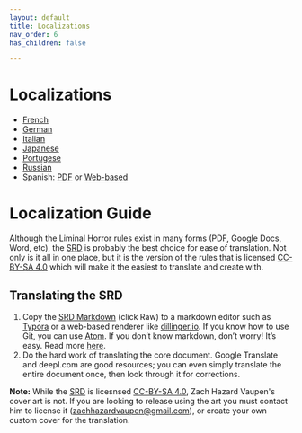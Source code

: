 ```yaml
---
layout: default
title: Localizations
nav_order: 6
has_children: false

---
```


# Localizations

- [French](https://stouttoujours.itch.io/traduction-fr-liminal-horror#new_tab)
- [German](https://hauntedhomes.itch.io/liminaler-horror-liminal-horror-legacy-edition-german-translation)
- [Italian](https://hauntedhomes.itch.io/liminaler-horror-liminal-horror-legacy-edition-german-translation)
- [Japanese](https://goblinarchives.itch.io/japaneseliminalhorror)
- [Portugese](https://www.drivethrurpg.com/en/product/455670/liminar-horror)
- [Russian](https://docs.google.com/document/d/1acZNDBU4plks9nIxJ5suquzV-q1u5xFfAfJOJRrNQug/edit)
- Spanish: [PDF](https://laesquinadelrol.itch.io/liminalhorror) or [Web-based](https://liminalhorror.laesquinadelrol.com/)

# Localization Guide
Although the Liminal Horror rules exist in many forms (PDF, Google Docs, Word, etc), the [SRD](https://liminalhorrorrpg.com/SRD/) is probably the best choice for ease of translation. Not only is it all in one place, but it is the version of the rules that is licensed [CC-BY-SA 4.0](https://creativecommons.org/licenses/by-sa/4.0/) which will make it the easiest to translate and create with.

## Translating the SRD
1. Copy the [SRD Markdown](https://github.com/GoblinArchives/LiminalHorror/blob/gh-pages/SRD.md) (click Raw) to a markdown editor such as [Typora](https://typora.com/) or a web-based renderer like [dillinger.io](https://dillinger.io/). If you know how to use Git, you can use [Atom](https://cairnrpg.com/localizations/localization-guide/atom.io). If you don’t know markdown, don’t worry! It’s easy. Read more [here](https://guides.github.com/features/mastering-markdown/).
2. Do the hard work of translating the core document. Google Translate and deepl.com are good resources; you can even simply translate the entire document once, then look through it for corrections.

**Note:** While the [SRD](https://liminalhorrorrpg.com/SRD/) is licesnsed [CC-BY-SA 4.0](https://creativecommons.org/licenses/by-sa/4.0/), Zach Hazard Vaupen's cover art is not. If you are looking to release using the art you must contact him to license it ([zachhazardvaupen@gmail.com](zachhazardvaupen@gmail.com)), or create your own custom cover for the translation.
